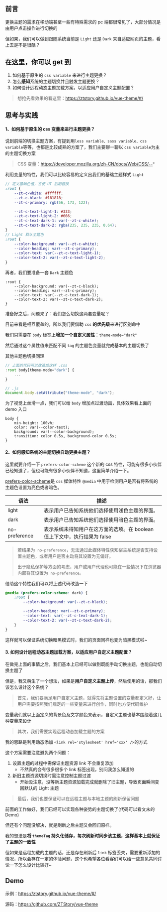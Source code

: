 ## 前言

更换主题的需求在移动端甚至一些有特殊需求的 pc 端都很常见了，大部分情况是由用户点击操作进行切换的

但如果，我们可以做到跟随系统当前是 `Light` 还是 `Dark` 来自适应网页的主题，看上去是不是很酷？

## 在这里，你可以 get 到

1. 如何基于原生的 `css variable` 来进行主题更换？
2. 怎么**感知**系统的主题切换并且触发主题更换？
3. 如何设计远程动态主题加载方案，以适应用户自定义主题配置？

> 想抢先看效果的看这里：https://ztstory.github.io/vue-theme/#/

## 思考与实践

#### 1、如何基于原生的 css 变量来进行主题更换？

说到前端的切换主题方案，有提到用`less variable、sass variable、css variable`等等，也都是比较成熟的方案了，我们主要聊一聊以 `css variable`为主的主题切换方案

> CSS 变量：https://developer.mozilla.org/zh-CN/docs/Web/CSS/--*

利用变量的特性，我们可以比较容易的定义出我们的基础主题样式 `Light`

```scss
// 定义基础色值，方便 UI 后期替换
:root {
    --zt-c-white: #ffffff;
    --zt-c-black: #181818;
    --zt-c-primary: rgb(56, 173, 122);

    --zt-c-text-light-1: #333;
    --zt-c-text-light-2: #666;
    --zt-c-text-dark-1: var(--zt-c-white);
    --zt-c-text-dark-2: rgba(235, 235, 235, 0.64);
}
// Light 默认主题色
:root {
    --color-background: var(--zt-c-white);
    --color-heading: var(--zt-c-primary);
    --color-text: var(--zt-c-text-light-1);
    --color-text-2: var(--zt-c-text-light-2);
}
```

再者，我们要准备一套 `Dark` 主题色

```
:root {
    --color-background: var(--zt-c-black);
    --color-heading: var(--zt-c-primary);
    --color-text: var(--zt-c-text-dark-1);
    --color-text-2: var(--zt-c-text-dark-2);
}
```

准备好之后，问题来了：我们怎么切换这两套变量呢？

目前来看是相互覆盖的，所以我们要借助 `css` **的优先级**来进行区别命中

我们只需要在 `body` 标签上**增加一个自定义属性**：`theme-mode="dark"`

然后通过这个属性值来匹配不同 `tag` 的主题色变量就完成基本的主题切换了

其他主题色切换同理

```js
// 上面的代码可以改造成这样 .css
:root body[theme-mode="dark"] {
    ...
}

// .js
document.body.setAttribute("theme-mode", "dark");
```

为了视觉上丝滑一点，我们可以给 `body` 增加点过渡动画，具体效果看上面的 demo 入口

```
body {
    min-height: 100vh;
    color: var(--color-text);
    background: var(--color-background);
    transition: color 0.5s, background-color 0.5s;
}
```

#### 2、如何感知系统的主题切换自动更换主题？

这里就要介绍一下 `prefers-color-scheme` 这个新的 css 特性，可能有很多小伙伴已经知道了，但也可能有很多小伙伴不知道，这里简单介绍一下。

[prefers-color-scheme](https://developer.mozilla.org/zh-CN/docs/Web/CSS/@media/prefers-color-scheme)是 `css` 媒体特性 `@media` 中用于检测用户是否有将系统的主题色设置为亮色或者暗色。

| 语法          | 描述                                                                      |
| ------------- | ------------------------------------------------------------------------- |
| light         | 表示用户已告知系统他们选择使用浅色主题的界面。                            |
| dark          | 表示用户已告知系统他们选择使用暗色主题的界面。                            |
| no-preference | 表示系统未得知用户在这方面的选项。在 boolean 值上下文中，执行结果为 false |

> 若结果为  `no-preference`，无法通过此媒体特性获知宿主系统是否支持设置主题色，或者用户是否主动将其设置为无偏好。
>
> 出于隐私保护等方面的考虑，用户或用户代理也可能在一些情况下在浏览器内部将其设置为  `no-preference`。

借助这个特性我们可以将上述代码改造一下

```scss
@media (prefers-color-scheme: dark) {
    :root {
        --color-background: var(--zt-c-black);

        --color-heading: var(--zt-c-primary);
        --color-text: var(--zt-c-text-dark-1);
        --color-text-2: var(--zt-c-text-dark-2);
    }
}
```

这样就可以保证系统切换暗黑模式时，我们的页面同样也变为暗黑模式啦~

#### 3. 如何设计远程动态主题加载方案，以适应用户自定义主题配置？

在做完上面的事情之后，我们基本上已经可以做到既能手动切换主题，也能自动切换主题了

但是，我又萌生了一个想法，如果是**用户自定义主题上传**，然后使用的话，那我们该怎么设计这个系统？

> 首先，我们要满足用户自定义主题，就得先将主题设置的变量都定义好，让用户需要按照我们规定的一些变量来进行创作，同时也方便代码维护

变量我们就以上面定义的背景色及文字颜色来表示，自定义主题也基本围绕着这几种变量来设计

> 其次，我们需要实现远程动态加载主题的方案

我的思路是利用动态添加 `<link rel='stylesheet' href='xxx' />`的方式

这个方案需要注意避免两个问题：

1. 设置主题的过程中需保证主题资源 link 不会重复添加
    - 不然真的会有很多很多个 link 标签出现，别问我怎么知道的
2. 新旧主题资源切换时需注意控制主题过渡
    - 开始没注意，没等新主题资源加载完成就删除了旧主题，导致页面瞬间变回默认的 Light 主题

> 最后，我们也要保证可以在远程主题与本地主题的刷新保留问题

前面的工作做好，我们已经可以实现各种姿势的主题切换了(代码可以看文末的 Demo)

但还有个问题没解决，就是刷新之后主题又会回归原样。

我的想法是**将 `themeTag` 持久化储存，每次刷新时同步该主题，这样基本上就保证了主题的一致性**

但如果是远程加载的主题的话，还是存在刷新后 `link` 标签丢失，需要重新添加的情况，所以会存在一定的体验问题，这个也希望各位看客们可以给一些意见共同讨论一下怎么设计比较好~

## Demo

示例：https://ztstory.github.io/vue-theme/#/

源码：https://github.com/ZTStory/vue-theme
